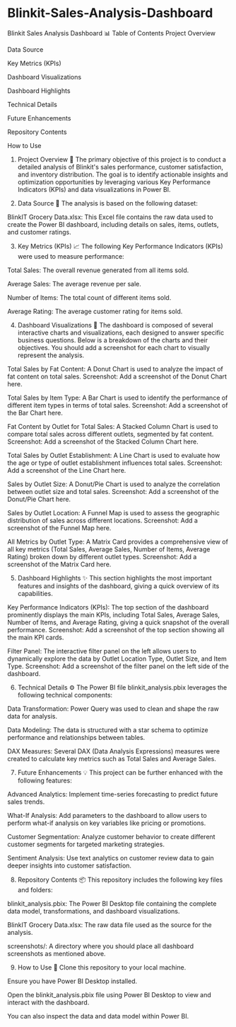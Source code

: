 # Blinkit-Sales-Analysis-Dashboard

Blinkit Sales Analysis Dashboard 📊
Table of Contents
Project Overview

Data Source

Key Metrics (KPIs)

Dashboard Visualizations

Dashboard Highlights

Technical Details

Future Enhancements

Repository Contents

How to Use

1. Project Overview 🚀
The primary objective of this project is to conduct a detailed analysis of Blinkit's sales performance, customer satisfaction, and inventory distribution. The goal is to identify actionable insights and optimization opportunities by leveraging various Key Performance Indicators (KPIs) and data visualizations in Power BI.

2. Data Source 📁
The analysis is based on the following dataset:

BlinkIT Grocery Data.xlsx: This Excel file contains the raw data used to create the Power BI dashboard, including details on sales, items, outlets, and customer ratings.

3. Key Metrics (KPIs) 📈
The following Key Performance Indicators (KPIs) were used to measure performance:

Total Sales: The overall revenue generated from all items sold.

Average Sales: The average revenue per sale.

Number of Items: The total count of different items sold.

Average Rating: The average customer rating for items sold.

4. Dashboard Visualizations 🎨
The dashboard is composed of several interactive charts and visualizations, each designed to answer specific business questions. Below is a breakdown of the charts and their objectives. You should add a screenshot for each chart to visually represent the analysis.

Total Sales by Fat Content: A Donut Chart is used to analyze the impact of fat content on total sales.
Screenshot: Add a screenshot of the Donut Chart here.

Total Sales by Item Type: A Bar Chart is used to identify the performance of different item types in terms of total sales.
Screenshot: Add a screenshot of the Bar Chart here.

Fat Content by Outlet for Total Sales: A Stacked Column Chart is used to compare total sales across different outlets, segmented by fat content.
Screenshot: Add a screenshot of the Stacked Column Chart here.

Total Sales by Outlet Establishment: A Line Chart is used to evaluate how the age or type of outlet establishment influences total sales.
Screenshot: Add a screenshot of the Line Chart here.

Sales by Outlet Size: A Donut/Pie Chart is used to analyze the correlation between outlet size and total sales.
Screenshot: Add a screenshot of the Donut/Pie Chart here.

Sales by Outlet Location: A Funnel Map is used to assess the geographic distribution of sales across different locations.
Screenshot: Add a screenshot of the Funnel Map here.

All Metrics by Outlet Type: A Matrix Card provides a comprehensive view of all key metrics (Total Sales, Average Sales, Number of Items, Average Rating) broken down by different outlet types.
Screenshot: Add a screenshot of the Matrix Card here.

5. Dashboard Highlights ✨
This section highlights the most important features and insights of the dashboard, giving a quick overview of its capabilities.

Key Performance Indicators (KPIs): The top section of the dashboard prominently displays the main KPIs, including Total Sales, Average Sales, Number of Items, and Average Rating, giving a quick snapshot of the overall performance.
Screenshot: Add a screenshot of the top section showing all the main KPI cards.

Filter Panel: The interactive filter panel on the left allows users to dynamically explore the data by Outlet Location Type, Outlet Size, and Item Type.
Screenshot: Add a screenshot of the filter panel on the left side of the dashboard.

6. Technical Details ⚙️
The Power BI file blinkit_analysis.pbix leverages the following technical components:

Data Transformation: Power Query was used to clean and shape the raw data for analysis.

Data Modeling: The data is structured with a star schema to optimize performance and relationships between tables.

DAX Measures: Several DAX (Data Analysis Expressions) measures were created to calculate key metrics such as Total Sales and Average Sales.

7. Future Enhancements 💡
This project can be further enhanced with the following features:

Advanced Analytics: Implement time-series forecasting to predict future sales trends.

What-If Analysis: Add parameters to the dashboard to allow users to perform what-if analysis on key variables like pricing or promotions.

Customer Segmentation: Analyze customer behavior to create different customer segments for targeted marketing strategies.

Sentiment Analysis: Use text analytics on customer review data to gain deeper insights into customer satisfaction.

8. Repository Contents 📦
This repository includes the following key files and folders:

blinkit_analysis.pbix: The Power BI Desktop file containing the complete data model, transformations, and dashboard visualizations.

BlinkIT Grocery Data.xlsx: The raw data file used as the source for the analysis.

screenshots/: A directory where you should place all dashboard screenshots as mentioned above.

9. How to Use 📖
Clone this repository to your local machine.

Ensure you have Power BI Desktop installed.

Open the blinkit_analysis.pbix file using Power BI Desktop to view and interact with the dashboard.

You can also inspect the data and data model within Power BI.
